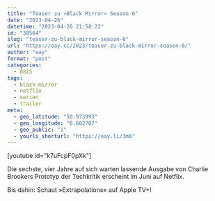 ```yaml
---
title: "Teaser zu »Black Mirror« Season 6"
date: "2023-04-26"
datetime: "2023-04-26 21:58:22"
id: "38564"
slug: "teaser-zu-black-mirror-season-6"
url: "https://eay.cc/2023/teaser-zu-black-mirror-season-6/"
author: "eay"
format: "post"
categories:
  - 0815
tags:
  - black-mirror
  - netflix
  - serien
  - trailer
meta:
  - geo_latitude: "50.973993"
  - geo_longitude: "6.682707"
  - geo_public: "1"
  - yourls_shorturl: "https://eay.li/3m6"
---
```


\[youtube id="k7uFcpF0pXk"\]

Die sechste, vier Jahre auf sich warten lassende Ausgabe von Charlie Brookers Prototyp der Techkritik erscheint im Juni auf Netflix.

Bis dahin: Schaut »Extrapolations« auf Apple TV+!
